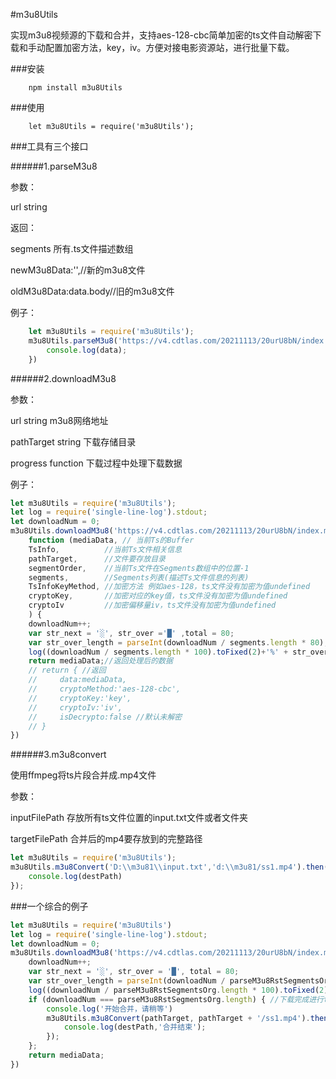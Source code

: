 #m3u8Utils

实现m3u8视频源的下载和合并，支持aes-128-cbc简单加密的ts文件自动解密下载和手动配置加密方法，key，iv。方便对接电影资源站，进行批量下载。

###安装

```
    npm install m3u8Utils
```

###使用
```
    let m3u8Utils = require('m3u8Utils');
```

###工具有三个接口

######1.parseM3u8

参数：

url string

返回：

segments 所有.ts文件描述数组

newM3u8Data:'',//新的m3u8文件

oldM3u8Data:data.body//旧的m3u8文件
         
例子：

```javascript
    let m3u8Utils = require('m3u8Utils');
    m3u8Utils.parseM3u8('https://v4.cdtlas.com/20211113/20urU8bN/index.m3u8').then((data)=>{
        console.log(data);
    })
```
######2.downloadM3u8

参数：

url   string m3u8网络地址
     
pathTarget string 下载存储目录

progress   function 下载过程中处理下载数据

例子：

```javascript
let m3u8Utils = require('m3u8Utils');
let log = require('single-line-log').stdout;
let downloadNum = 0;
m3u8Utils.downloadM3u8('https://v4.cdtlas.com/20211113/20urU8bN/index.m3u8', 'D:\\m3u81', 
    function (mediaData, // 当前Ts的Buffer
    TsInfo,          //当前Ts文件相关信息
    pathTarget,      //文件要存放目录
    segmentOrder,    //当前Ts文件在Segments数组中的位置-1
    segments,        //Segments列表(描述Ts文件信息的列表)
    TsInfoKeyMethod, //加密方法 例如aes-128，ts文件没有加密为值undefined
    cryptoKey,       //加密对应的key值，ts文件没有加密为值undefined
    cryptoIv         //加密偏移量iv，ts文件没有加密为值undefined
    ) {
    downloadNum++;    
    var str_next = '░', str_over ='█' ,total = 80;
    var str_over_length = parseInt(downloadNum / segments.length * 80);
    log((downloadNum / segments.length * 100).toFixed(2)+'%' + str_over.repeat(str_over_length) + str_next.repeat(80 - str_over_length) + downloadNum + '/' + segments.length);
    return mediaData;//返回处理后的数据
    // return { //返回
    //     data:mediaData,
    //     cryptoMethod:'aes-128-cbc',
    //     cryptoKey:'key',
    //     cryptoIv:'iv',
    //     isDecrypto:false //默认未解密
    // }
})
```
######3.m3u8convert

使用ffmpeg将ts片段合并成.mp4文件

参数：

inputFilePath 存放所有ts文件位置的input.txt文件或者文件夹

targetFilePath 合并后的mp4要存放到的完整路径

```javascript
let m3u8Utils = require('m3u8Utils');
m3u8Utils.m3u8Convert('D:\\m3u81\\input.txt','d:\\m3u81/ss1.mp4').then(destPath=>{
    console.log(destPath)
});
```

###一个综合的例子

```javascript
let m3u8Utils = require('m3u8Utils')
let log = require('single-line-log').stdout;
let downloadNum = 0;
m3u8Utils.downloadM3u8('https://v4.cdtlas.com/20211113/20urU8bN/index.m3u8', 'D:\\m3u82', function (mediaData, TsInfo, pathTarget, segmentsOrder, parseM3u8RstSegmentsOrg, TsInfoKeyMethod, cryptoKey, cryptoIv) {
    downloadNum++;
    var str_next = '░', str_over = '█', total = 80;
    var str_over_length = parseInt(downloadNum / parseM3u8RstSegmentsOrg.length * 80);
    log((downloadNum / parseM3u8RstSegmentsOrg.length * 100).toFixed(2) + '% ' + str_over.repeat(str_over_length) + str_next.repeat(total - str_over_length) + ' ' + downloadNum + '/' + parseM3u8RstSegmentsOrg.length);
    if (downloadNum === parseM3u8RstSegmentsOrg.length) { //下载完成进行ts文件合并
        console.log('开始合并，请稍等')
        m3u8Utils.m3u8Convert(pathTarget, pathTarget + '/ss1.mp4').then(destPath => {
            console.log(destPath,'合并结束');
        });
    };
    return mediaData;
})

```


